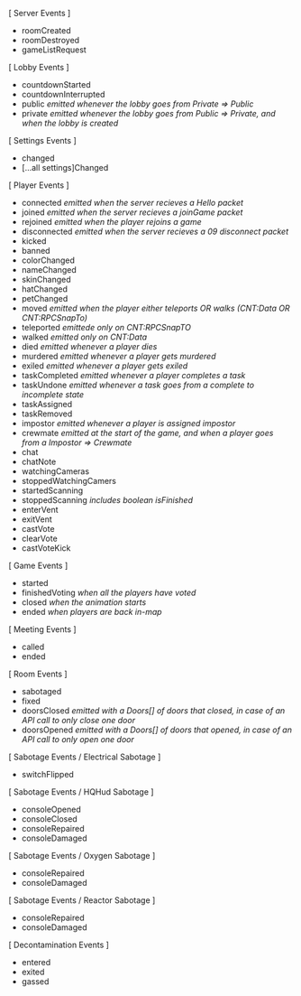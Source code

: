 [ Server Events ]

- roomCreated
- roomDestroyed
- gameListRequest

[ Lobby Events ]

- countdownStarted
- countdownInterrupted
- public *emitted whenever the lobby goes from Private => Public*
- private *emitted whenever the lobby goes from Public => Private, and when the lobby is created*

[ Settings Events ]
- changed
- [...all settings]Changed

[ Player Events ]

- connected *emitted when the server recieves a Hello packet*
- joined *emitted when the server recieves a joinGame packet*
- rejoined *emitted when the player rejoins a game*
- disconnected *emitted when the server recieves a 09 disconnect packet*
- kicked
- banned
- colorChanged
- nameChanged
- skinChanged
- hatChanged
- petChanged
- moved *emitted when the player either teleports OR walks (CNT:Data OR CNT:RPCSnapTo)*
- teleported *emittede only on CNT:RPCSnapTO*
- walked *emitted only on CNT:Data*
- died *emitted whenever a player dies*
- murdered *emitted whenever a player gets murdered*
- exiled *emitted whenever a player gets exiled*
- taskCompleted *emitted whenever a player completes a task*
- taskUndone *emitted whenever a task goes from a complete to incomplete state*
- taskAssigned
- taskRemoved
- impostor *emitted whenever a player is assigned impostor*
- crewmate *emitted at the start of the game, and when a player goes from a Impostor => Crewmate*
- chat
- chatNote
- watchingCameras
- stoppedWatchingCamers
- startedScanning
- stoppedScanning *includes boolean isFinished*
- enterVent
- exitVent
- castVote
- clearVote
- castVoteKick

[ Game Events ]

- started
- finishedVoting *when all the players have voted*
- closed *when the animation starts*
- ended *when players are back in-map*

[ Meeting Events ]

- called
- ended

[ Room Events ]

- sabotaged
- fixed
- doorsClosed *emitted with a Doors[] of doors that closed, in case of an API call to only close one door*
- doorsOpened *emitted with a Doors[] of doors that opened, in case of an API call to only open one door*

[ Sabotage Events / Electrical Sabotage ]

- switchFlipped

[ Sabotage Events / HQHud Sabotage ]

- consoleOpened
- consoleClosed
- consoleRepaired
- consoleDamaged

[ Sabotage Events / Oxygen Sabotage ]

- consoleRepaired
- consoleDamaged

[ Sabotage Events / Reactor Sabotage ]

- consoleRepaired
- consoleDamaged

[ Decontamination Events ]

- entered
- exited
- gassed

